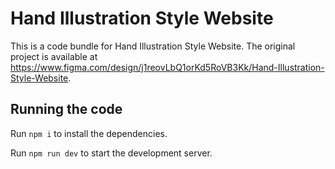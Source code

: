 
  # Hand Illustration Style Website

  This is a code bundle for Hand Illustration Style Website. The original project is available at https://www.figma.com/design/j1reovLbQ1orKd5RoVB3Kk/Hand-Illustration-Style-Website.

  ## Running the code

  Run `npm i` to install the dependencies.

  Run `npm run dev` to start the development server.
  